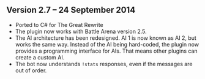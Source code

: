 Version 2.7 – 24 September 2014
-------------------------------

* Ported to C# for The Great Rewrite
* The plugin now works with Battle Arena version 2.5.
* The AI architecture has been redesigned. AI 1 is now known as AI 2, but works the same way. Instead of the AI being hard-coded, the plugin now provides a programming interface for AIs. That means other plugins can create a custom AI.
* The bot now understands `!stats` responses, even if the messages are out of order.
